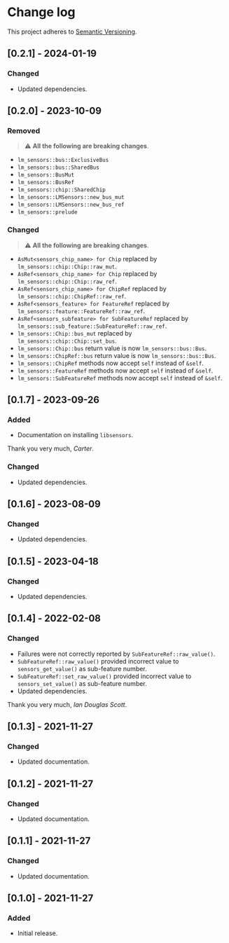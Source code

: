 # Change log

This project adheres to [Semantic Versioning](https://semver.org/spec/v2.0.0.html).

## [0.2.1] - 2024-01-19

### Changed

- Updated dependencies.

## [0.2.0] - 2023-10-09

### Removed

> ⚠️ **All the following are breaking changes**.

- `lm_sensors::bus::ExclusiveBus`
- `lm_sensors::bus::SharedBus`
- `lm_sensors::BusMut`
- `lm_sensors::BusRef`
- `lm_sensors::chip::SharedChip`
- `lm_sensors::LMSensors::new_bus_mut`
- `lm_sensors::LMSensors::new_bus_ref`
- `lm_sensors::prelude`

### Changed

> ⚠️ **All the following are breaking changes**.

- `AsMut<sensors_chip_name> for Chip` replaced by `lm_sensors::chip::Chip::raw_mut`.
- `AsRef<sensors_chip_name> for Chip` replaced by `lm_sensors::chip::Chip::raw_ref`.
- `AsRef<sensors_chip_name> for ChipRef` replaced by `lm_sensors::chip::ChipRef::raw_ref`.
- `AsRef<sensors_feature> for FeatureRef` replaced by `lm_sensors::feature::FeatureRef::raw_ref`.
- `AsRef<sensors_subfeature> for SubFeatureRef` replaced by `lm_sensors::sub_feature::SubFeatureRef::raw_ref`.
- `lm_sensors::Chip::bus_mut` replaced by `lm_sensors::chip::Chip::set_bus`.
- `lm_sensors::Chip::bus` return value is now `lm_sensors::bus::Bus`.
- `lm_sensors::ChipRef::bus` return value is now `lm_sensors::bus::Bus`.
- `lm_sensors::ChipRef` methods now accept `self` instead of `&self`.
- `lm_sensors::FeatureRef` methods now accept `self` instead of `&self`.
- `lm_sensors::SubFeatureRef` methods now accept `self` instead of `&self`.

## [0.1.7] - 2023-09-26

### Added

- Documentation on installing `libsensors`.

Thank you very much, *Carter*.

### Changed

- Updated dependencies.

## [0.1.6] - 2023-08-09

### Changed

- Updated dependencies.

## [0.1.5] - 2023-04-18

### Changed

- Updated dependencies.

## [0.1.4] - 2022-02-08

### Changed

- Failures were not correctly reported by `SubFeatureRef::raw_value()`.
- `SubFeatureRef::raw_value()` provided incorrect value to `sensors_get_value()`
  as sub-feature number.
- `SubFeatureRef::set_raw_value()` provided incorrect value
  to `sensors_set_value()` as sub-feature number.
- Updated dependencies.

Thank you very much, *Ian Douglas Scott*.

## [0.1.3] - 2021-11-27

### Changed

- Updated documentation.

## [0.1.2] - 2021-11-27

### Changed

- Updated documentation.

## [0.1.1] - 2021-11-27

### Changed

- Updated documentation.

## [0.1.0] - 2021-11-27

### Added

- Initial release.
